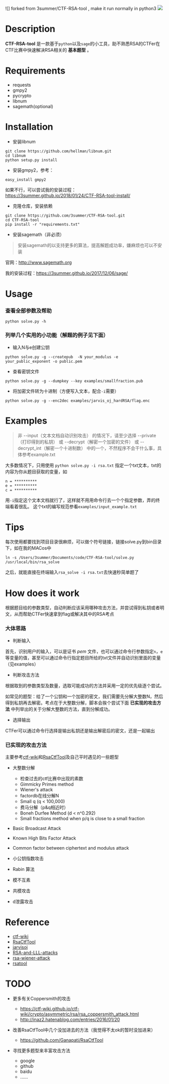 ![] forked from 3summer/CTF-RSA-tool , make it run normally in python3
![](http://oztni9daw.bkt.clouddn.com/e5271927dfd0beac56760e0dcdf81116.png)

# Description

**CTF-RSA-tool** 是一款基于`python`以及`sage`的小工具，助不熟悉RSA的CTFer在CTF比赛中快速解决RSA相关的 **基本题型** 。

# Requirements

- requests
- gmpy2
- pycrypto
- libnum
- sagemath(optional)

# Installation

- 安装libnum

```
git clone https://github.com/hellman/libnum.git
cd libnum
python setup.py install
```

- 安装gmpy2，参考：

`easy_install gmpy2`

如果不行，可以尝试我的安装过程：https://3summer.github.io/2018/01/24/CTF-RSA-tool-install/

- 克隆仓库，安装依赖

```
git clone https://github.com/3summer/CTF-RSA-tool.git
cd CTF-RSA-tool
pip install -r "requirements.txt"
```

- 安装sagemath（非必须）

> 安装sagemath的以支持更多的算法，提高解题成功率，嫌麻烦也可以不安装

官网：http://www.sagemath.org

我的安装过程：https://3summer.github.io/2017/12/06/sage/

# Usage

### 查看全部参数及帮助

`python solve.py -h`

### 列举几个实用的小功能（解题的例子见下面）

- 输入N与e创建公钥

`python solve.py -g --createpub  -N your_modulus -e your_public_exponent -o public.pem`

- 查看密钥文件

`python solve.py -g --dumpkey --key examples/smallfraction.pub`

- 将加密文件转为十进制（方便写入文本，配合`-i`需要）

`python solve.py -g --enc2dec examples/jarvis_oj_hardRSA/flag.enc`

# Examples

> 非 --input（文本文档自动识别攻击） 的情况下，请至少选择 --private（打印得到的私钥） 或 --decrypt（解密一个加密的文件） 或 --decrypt_int（解密一个十进制数） 中的一个，不然程序不会干什么事，具体参考example.txt

大多数情况下，只用使用 `python solve.py -i rsa.txt` 指定一个txt文本，txt的内容为你从题目获取的变量，如

```
n = **********
e = **********
c = **********
```

用`-i`指定这个文本文档就行了，这样就不用用命令行去一个个指定参数，弄的终端看着很乱。
这个txt的编写规范参看`examples/input_example.txt`

# Tips

每次使用都要找到项目目录很麻烦，可以做个符号链接，链接solve.py到bin目录下，如在我的MACos中

`ln -s /Users/3summer/Documents/code/CTF-RSA-tool/solve.py /usr/local/bin/rsa_solve`

之后，就能直接在终端输入`rsa_solve -i rsa.txt`去快速秒简单题了

# How does it work

根据题目给的参数类型，自动判断应该采用哪种攻击方法，并尝试得到私钥或者明文，从而帮助CTFer快速拿到flag或解决其中的RSA考点

### 大体思路

- 判断输入

首先，识别用户的输入，可以是证书 *pem* 文件，也可以通过命令行参数指定`n`，`e`等变量的值，甚至可以通过命令行指定题目所给的txt文件并自动识别里面的变量（见examples）

- 判断攻击方法

根据取到的参数类型及数量，选取可能成功的方法并采用一定的优先级逐个尝试。

如常见的题型：给了一个公钥和一个加密的密文，我们需要先分解大整数N，然后得到私钥再去解密。考点在于大整数分解，脚本会挨个尝试下面 **已实现的攻击方法** 中列举出的关于分解大整数的方法，直到分解成功。

- 选择输出

CTFer可以通过命令行选择是输出私钥还是输出解密后的密文，还是一起输出

### 已实现的攻击方法

主要参考[ctf-wiki](https://ctf-wiki.github.io/ctf-wiki/crypto/asymmetric/rsa/rsa_index.html)和[RsaCtfTool](https://github.com/Ganapati/RsaCtfTool)及自己平时遇见的一些题型

- 大整数分解
  - 检查过去的ctf比赛中出现的素数
  - Gimmicky Primes method
  - Wiener's attack
  - factordb在线分解N
  - Small q (q < 100,000)
  - 费马分解（p&q相近时）
  - Boneh Durfee Method (d < n^0.292)
  - Small fractions method when p/q is close to a small fraction

- Basic Broadcast Attack
- Known High Bits Factor Attack
- Common factor between ciphertext and modulus attack
- 小公钥指数攻击
- Rabin 算法
- 模不互素
- 共模攻击
- d泄露攻击

# Reference

- [ctf-wiki](https://ctf-wiki.github.io/ctf-wiki/crypto/asymmetric/rsa/rsa_index.html)
- [RsaCtfTool](https://github.com/Ganapati/RsaCtfTool)
- [jarvisoj](https://www.jarvisoj.com/)
- [RSA-and-LLL-attacks](https://github.com/mimoo/RSA-and-LLL-attacks)
- [rsa-wiener-attack](https://github.com/pablocelayes/rsa-wiener-attack)
- [rsatool](https://github.com/ius/rsatool)


# TODO

- 更多有关Coppersmith的攻击
    - https://ctf-wiki.github.io/ctf-wiki/crypto/asymmetric/rsa/rsa_coppersmith_attack.html
    - http://inaz2.hatenablog.com/entries/2016/01/20

- 改善RsaCtfTool中几个没加进去的方法（我觉得不太ok的暂时没加进来）
    - https://github.com/Ganapati/RsaCtfTool

- 寻找更多题型来丰富攻击方法
    - google
    - github
    - baidu
    - ......
